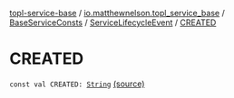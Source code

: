 [topl-service-base](../../../index.md) / [io.matthewnelson.topl_service_base](../../index.md) / [BaseServiceConsts](../index.md) / [ServiceLifecycleEvent](index.md) / [CREATED](./-c-r-e-a-t-e-d.md)

# CREATED

`const val CREATED: `[`String`](https://kotlinlang.org/api/latest/jvm/stdlib/kotlin/-string/index.html) [(source)](https://github.com/05nelsonm/TorOnionProxyLibrary-Android/blob/master/topl-service-base/src/main/java/io/matthewnelson/topl_service_base/BaseServiceConsts.kt#L153)